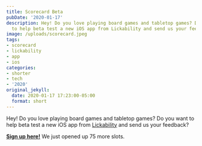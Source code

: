 ```yaml
---
title: Scorecard Beta
pubDate: '2020-01-17'
description: Hey! Do you love playing board games and tabletop games? Do you want
  to help beta test a new iOS app from Lickability and send us your feedback?
image: /uploads/scorecard.jpeg
tags:
- scorecard
- lickability
- app
- ios
categories:
- shorter
- tech
- '2020'
original_jekyll:
  date: 2020-01-17 17:23:00-05:00
  format: short
---
```


Hey! Do you love playing board games and tabletop games? Do you want to help beta test a new iOS app from [Lickability](https://lickability.com) and send us your feedback?

**[Sign up here!](https://testflight.apple.com/join/hQHePXvu)** We just opened up 75 more slots.
